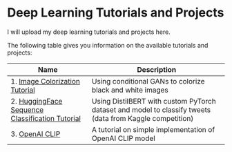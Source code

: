 # Deep Learning Tutorials and Projects

I will upload my deep learning tutorials and projects here.

The following table gives you information on the available tutorials and projects:

| Name                      | Description |
| -----------               | ----------- |
| 1. [Image Colorization Tutorial](https://github.com/moein-shariatnia/Deep-Learning/tree/main/Image%20Colorization%20Tutorial)| Using conditional GANs to colorize black and white images|
| 2. [HuggingFace Sequence Classification Tutorial](https://github.com/moein-shariatnia/Deep-Learning/tree/main/HuggingFace%20Tutorial%20-%20Sequence%20Classification%20with%20DistilBERT)| Using DistilBERT with custom PyTorch dataset and model to classify tweets (data from Kaggle competition)|
| 3. [OpenAI CLIP](https://github.com/moein-shariatnia/Deep-Learning/tree/main/OpenAI%20CLIP%20Tutorial) | A tutorial on simple implementation of OpenAI CLIP model